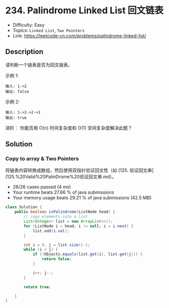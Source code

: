 # 234. Palindrome Linked List 回文链表

- Difficulty: Easy
- Topics: `Linked List`, `Two Pointers`
- Link: https://leetcode-cn.com/problems/palindrome-linked-list/

## Description

请判断一个链表是否为回文链表。

示例 1:
```
输入: 1->2
输出: false
```
示例 2:
```
输入: 1->2->2->1
输出: true
```
进阶：
你能否用 O(n) 时间复杂度和 O(1) 空间复杂度解决此题？

## Solution

### Copy to array & Two Pointers

将链表内容转换成数组，然后使用双指针验证回文性（如 [125. 验证回文串](125.%20Valid%20PalinDrome%20验证回文串.md）。

- 26/26 cases passed (4 ms)
- Your runtime beats 27.66 % of java submissions
- Your memory usage beats 29.21 % of java submissions (42.5 MB)

```java
class Solution {
    public boolean isPalindrome(ListNode head) {
        // copy elements into a list
        List<Integer> list = new ArrayList<>();
        for (ListNode i = head; i != null; i = i.next) {
            list.add(i.val);
        }

        int i = 0, j = list.size()-1;
        while (i < j) {
            if (!Objects.equals(list.get(i), list.get(j))) {
                return false;
            }

            i++; j--;
        }

        return true;

    }
}
```
